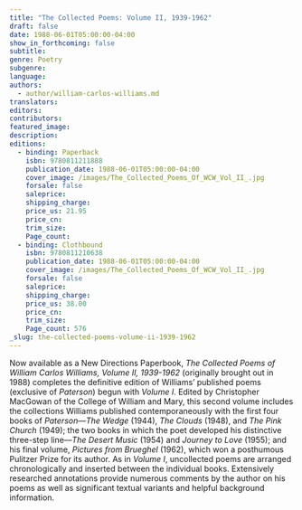 ```yaml
---
title: "The Collected Poems: Volume II, 1939-1962"
draft: false
date: 1988-06-01T05:00:00-04:00
show_in_forthcoming: false
subtitle:
genre: Poetry
subgenre:
language:
authors:
  - author/william-carlos-williams.md
translators:
editors:
contributors:
featured_image:
description:
editions:
  - binding: Paperback
    isbn: 9780811211888
    publication_date: 1988-06-01T05:00:00-04:00
    cover_image: /images/The_Collected_Poems_Of_WCW_Vol_II_.jpg
    forsale: false
    saleprice:
    shipping_charge:
    price_us: 21.95
    price_cn:
    trim_size:
    Page_count:
  - binding: Clothbound
    isbn: 9780811210638
    publication_date: 1988-06-01T05:00:00-04:00
    cover_image: /images/The_Collected_Poems_Of_WCW_Vol_II_.jpg
    forsale: false
    saleprice:
    shipping_charge:
    price_us: 38.00
    price_cn:
    trim_size:
    Page_count: 576
_slug: the-collected-poems-volume-ii-1939-1962
---
```


Now available as a New Directions Paperbook, _The Collected Poems of William Carlos Williams, Volume II, 1939-1962_ (originally brought out in 1988) completes the definitive edition of Williams’ published poems (exclusive of _Paterson_) begun with _Volume I_. Edited by Christopher MacGowan of the College of William and Mary, this second volume includes the collections Williams published contemporaneously with the first four books of _Paterson_––_The Wedge_ (1944), _The Clouds_ (1948), and _The Pink Church_ (1949); the two books in which the poet developed his distinctive three-step line––_The Desert Music_ (1954) and _Journey to Love_ (1955); and his final volume, _Pictures from Brueghel_ (1962), which won a posthumous Pulitzer Prize for its author. As in _Volume I_, uncollected poems are arranged chronologically and inserted between the individual books. Extensively researched annotations provide numerous comments by the author on his poems as well as significant textual variants and helpful background information.

